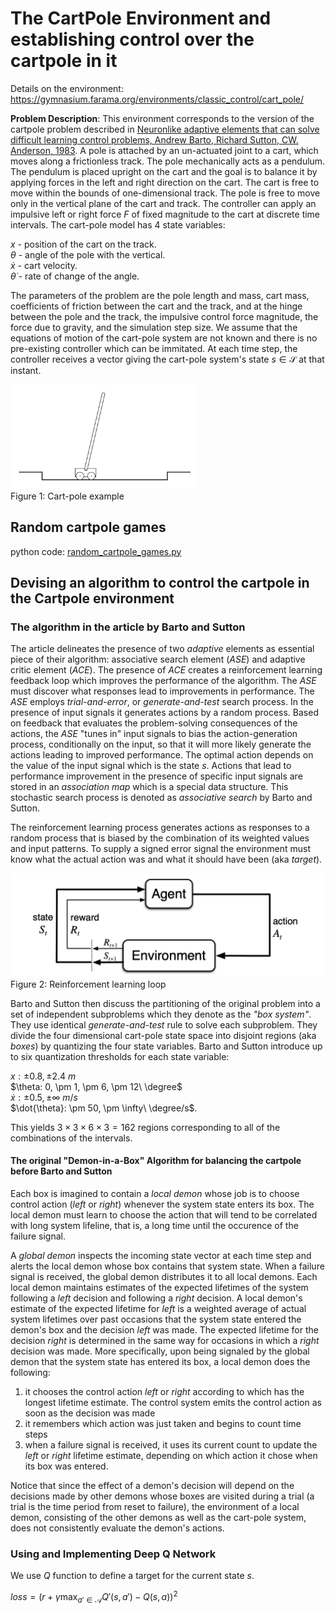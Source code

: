 # The CartPole Environment and establishing control over the cartpole in it

Details on the environment: https://gymnasium.farama.org/environments/classic_control/cart_pole/

**Problem Description**: 
This environment corresponds to the version of the cartpole problem described in [Neuronlike adaptive elements that can solve difficult learning control problems, Andrew Barto, Richard Sutton, CW. Anderson, 1983](https://github.com/dimitarpg13/gymnasium-demo/blob/main/docs/Neuronlike_adaptive_elements_that_can_solve_difficult_learning_control_problems_Barto1983.pdf).
A pole is attached by an un-actuated joint to a cart, which moves along a frictionless track. The pole mechanically acts as a pendulum. The pendulum is placed upright on the cart and the goal is to balance it by applying forces in the left and right direction on the cart. The cart is free to move within the bounds of one-dimensional track. The pole is free to move only in the vertical plane of the cart and track. The controller can apply an impulsive left or right force $F$ of fixed magnitude to the cart at discrete time intervals. The cart-pole model has 4 state variables:

$x$ - position of the cart on the track.\
$\theta$ - angle of the pole with the vertical.\
$\dot{x}$ - cart velocity.\
$\dot{\theta}$ - rate of change of the angle.

The parameters of the problem are the pole length and mass, cart mass, coefficients of friction between the cart and the track, and at the hinge between the pole and the track, the impulsive control force magnitude, the force due to gravity, and the simulation step size. 
We assume that the equations of motion of the cart-pole system are not known and there is no pre-existing controller which can be immitated. 
At each time step, the controller receives a vector giving the cart-pole system's state $s \in \mathcal{S}$ at that instant. 

<img src="images/cartpole_example_Sutton_barto.png" width="300">\
Figure 1: Cart-pole example

## Random cartpole games

python code: [random_cartpole_games.py](https://github.com/dimitarpg13/gymnasium-demo/blob/main/gymnasium_demo/random_cartpole_games.py)


## Devising an algorithm to control the cartpole in the Cartpole environment


### The algorithm in the article by Barto and Sutton

The article delineates the presence of two _adaptive_ elements as essential piece of their algorithm: associative search element (_ASE_) and adaptive critic element (_ACE_). The presence of _ACE_ creates a reinforcement learning feedback loop which improves the performance of the algorithm. The _ASE_ must discover what responses lead to improvements in performance. The _ASE_ employs _trial-and-error_, or _generate-and-test_ search process. In the presence of input signals it generates actions by a random process. Based on feedback that evaluates the problem-solving consequences of the actions, the _ASE_ "tunes in" input signals to bias the action-generation process, conditionally on the input, so that it will more likely generate the actions leading to improved performance. The optimal action depends on the value of the input signal which is the state $s$. Actions that lead to performance improvement in the presence of specific input signals are stored in an _association map_ which is a special data structure. This stochastic search process is denoted as _associative search_ by Barto and Sutton.

The reinforcement learning process generates actions as responses to a random process that is biased by the combination of its weighted values and input patterns. To supply a signed error signal the environment must know what the actual action was and what it should have been (aka _target_).

<img src="images/reinforcement_learning_loop_Sutton_barto.png" width="600">\
Figure 2: Reinforcement learning loop

Barto and Sutton then discuss the partitioning of the original problem into a set of independent subproblems which they denote as the _"box system"_. They use identical _generate-and-test_ rule to solve each subproblem. They divide the four dimensional cart-pole state space into disjoint regions (aka _boxes_) by quantizing the four state variables. Barto and Sutton introduce up to six quantization thresholds for each state variable:

$x: \pm 0.8, \pm 2.4\ m$\
$\theta: 0, \pm 1, \pm 6, \pm 12\ \degree$\
$\dot{x}: \pm 0.5, \pm \infty\ m/s$\
$\dot{\theta}: \pm 50, \pm \infty\ \degree/s$.

This yields $3 \times 3 \times 6 \times 3 = 162$ regions corresponding to all of the combinations of the intervals. 

#### The original "Demon-in-a-Box" Algorithm for balancing the cartpole before Barto and Sutton
Each box is imagined to contain a _local demon_ whose job is to choose control action (_left_ or _right_) whenever the system state enters its box. The local demon must learn to choose the action that will tend to be correlated with long system lifeline, that is, a long time until the occurence of the failure signal. 

A _global demon_ inspects the incoming state vector at each time step and alerts the local demon whose box contains that system state. When a failure signal is received, the global demon distributes it to all local demons. Each local demon maintains estimates of the expected lifetimes of the system following a _left_ decision and following a _right_ decision. A local demon's estimate of the expected lifetime for _left_ is a weighted average of actual system lifetimes over past occasions that the system state entered the demon's box and the decision _left_ was made. The expected lifetime for the decision _right_ is determined in the same way for occasions in which a _right_ decision was made. More specifically, upon being signaled by the global demon that the system state has entered its box, a local demon does the following:

1) it chooses the control action _left_ or _right_ according to which has the longest lifetime estimate. The control system emits the control action as soon as the decision was made
2) it remembers which action was just taken and begins to count time steps
3) when a failure signal is received, it uses its current count to update the _left_ or _right_ lifetime estimate, depending on which action it chose when its box was entered.

Notice that since the effect of a demon's decision will depend on the decisions made by other demons whose boxes are visited during a trial (a trial is the time period from reset to failure), the environment of a local demon, consisting of the other demons as well as the cart-pole system, does not consistently evaluate the demon's actions.


### Using and Implementing Deep Q Network

We use $Q$ function to define a target for the current state $s$.

$loss = \left( r + \gamma \max_{a' \in \mathcal{A}} Q'\left(s,a'\right) - Q\left(s,a\right)\right)^{2}$

